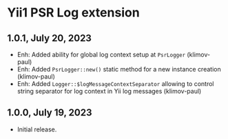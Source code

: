 Yii1 PSR Log extension
======================

1.0.1, July 20, 2023
--------------------

- Enh: Added ability for global log context setup at `PsrLogger` (klimov-paul)
- Enh: Added `PsrLogger::new()` static method for a new instance creation (klimov-paul)
- Enh: Added `Logger::$logMessageContextSeparator` allowing to control string separator for log context in Yii log messages (klimov-paul)


1.0.0, July 19, 2023
--------------------

- Initial release.

